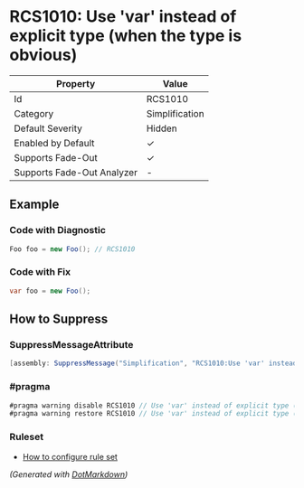 # RCS1010: Use 'var' instead of explicit type \(when the type is obvious\)

| Property                    | Value          |
| --------------------------- | -------------- |
| Id                          | RCS1010        |
| Category                    | Simplification |
| Default Severity            | Hidden         |
| Enabled by Default          | &#x2713;       |
| Supports Fade\-Out          | &#x2713;       |
| Supports Fade\-Out Analyzer | \-             |

## Example

### Code with Diagnostic

```csharp
Foo foo = new Foo(); // RCS1010
```

### Code with Fix

```csharp
var foo = new Foo();
```

## How to Suppress

### SuppressMessageAttribute

```csharp
[assembly: SuppressMessage("Simplification", "RCS1010:Use 'var' instead of explicit type (when the type is obvious).", Justification = "<Pending>")]
```

### \#pragma

```csharp
#pragma warning disable RCS1010 // Use 'var' instead of explicit type (when the type is obvious).
#pragma warning restore RCS1010 // Use 'var' instead of explicit type (when the type is obvious).
```

### Ruleset

* [How to configure rule set](../HowToConfigureAnalyzers.md)

*\(Generated with [DotMarkdown](http://github.com/JosefPihrt/DotMarkdown)\)*